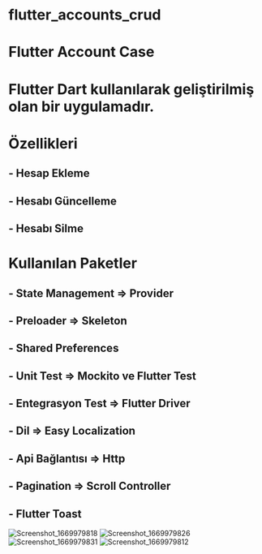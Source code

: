 # flutter_accounts_crud

# Flutter Account Case

# Flutter Dart kullanılarak geliştirilmiş olan bir uygulamadır.

# Özellikleri

## - Hesap Ekleme

## - Hesabı Güncelleme

## - Hesabı Silme 

# Kullanılan Paketler

## - State Management => Provider

## - Preloader => Skeleton

## - Shared Preferences

## - Unit Test => Mockito ve Flutter Test

## - Entegrasyon Test => Flutter Driver

## - Dil => Easy Localization

## - Api Bağlantısı => Http

## - Pagination => Scroll Controller

## - Flutter Toast
![Screenshot_1669979818](https://user-images.githubusercontent.com/29912167/205289990-1534d978-a6fa-4bb5-b471-64c093077c42.png)
![Screenshot_1669979826](https://user-images.githubusercontent.com/29912167/205289996-7abf16d6-afa9-4230-9e61-4c220d2218cf.png)
![Screenshot_1669979831](https://user-images.githubusercontent.com/29912167/205290001-eb5893c8-19af-4cbb-9f78-5cc4b9bdcafd.png)
![Screenshot_1669979812](https://user-images.githubusercontent.com/29912167/205290005-5365078a-8659-441c-9824-b10857b3f5dc.png)



